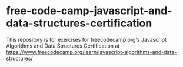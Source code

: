 # free-code-camp-javascript-and-data-structures-certification
This repository is for exercises for freecodecamp.org's Javascript Algorithms and Data Structures Certification at https://www.freecodecamp.org/learn/javascript-algorithms-and-data-structures/
